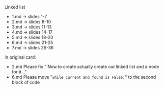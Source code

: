 Linked list
- 1.md -> slides 1-7 
- 2.md -> slides 8-10  
- 3.md -> slides 11-13
- 4.md -> slides 14-17
- 5.md -> slides 18-20
- 6.md -> slides 21-25
- 7.md -> slides 26-36

In original card:
- 2.md Please fix " Now to create actually create our linked list and a node for it..."
- 6.md Please move "`while current and found is False:`" to the second block of code 
